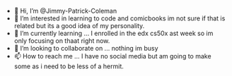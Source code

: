 - 👋 Hi, I’m @Jimmy-Patrick-Coleman
- 👀 I’m interested in learning to code and comicbooks im not sure if that is related but its a good idea of my personality.
- 🌱 I’m currently learning ...  I enrolled in the edx cs50x ast week so im only focusing on thaat right now.
- 💞️ I’m looking to collaborate on ... nothing im busy
- 📫 How to reach me ... I have no social media but am going to make some as i need to be less of a hermit.

<!---
Jimmy-Patrick-Coleman/Jimmy-Patrick-Coleman is a ✨ special ✨ repository because its `README.md` (this file) appears on your GitHub profile.
You can click the Preview link to take a look at your changes.
--->
